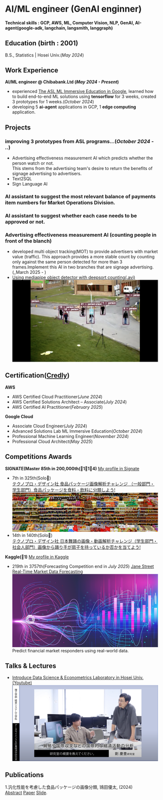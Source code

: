 # AI/ML engineer (GenAI enginner)

#### Technical skills : GCP, AWS, ML, Computer Vision, NLP, GenAI, AI-agent(google-adk, langchain, langsmith, langgraph)

## Education (birth : 2001)
B.S., Statistics | Hosei Univ.(_May 2024_)

## Work Experience
**AI/ML engineer @ Chibabank.Ltd (_May 2024 - Present_)**
- experienced [The ASL ML Immersive Education in Google]((https://cloud.google.com/customers/chiba-bank?hl=ja)), learned how to build end-to-end ML solutions using **tensorflow**  for 3 weeks, created 3 prototypes for 1 weeks.(_October 2024_)<br>
- developing 5 **ai-agent** applications in GCP, 1 **edge computing** application.

## Projects
### improving 3 prototypes from ASL programs...(_October 2024 - .._)
- Advertising effectiveness measurement AI which predicts whether the person watch or not.<br>
This stems from the advertising team's desire to return the benefits of signage advertising to advertisers.
- Text2SQL
- Sign Language AI
  
### AI assistant to suggest  the most relevant balance of payments item numbers for Market Operations Division.

### AI assistant to suggest whether each case needs to be approved or not.

### Advertising effectiveness measurement AI (counting people in front of the blanch)
- developed multi object tracking(MOT) to provide advertisers with market value (traffic). This approach provides a more stable count by counting only against the same person detected for more than 3 frames.Implement this AI in two branches that are signage advertising.(_March 2025 - )
- [Using mediapipe object detector with deepsort counting(.avi)](/assets/img/deepsort_counting.avi)
![deepsort_counting](/assets/img/deepsort_counting.png)

## Certification([Credly](https://www.credly.com/users/yuta-tokita))
**AWS**<br>
- AWS Certified Cloud Practitioner(_June 2024_)<br>
- AWS Certified Solutions Architect – Associate(_July 2024_)<br>
- AWS Certified AI Practitioner(_February 2025_)<br>

**Google Cloud**<br>
- Associate Cloud Engineer(_July 2024_)<br>
- Advanced Solutions Lab ML Immersive Education(_October 2024_)<br>
- Professional Machine Learning Engineer(_November 2024_)<br>
- Professional Cloud Architect(_May 2025_)<br>


## Competitions Awards
**SIGNATE(Master 85th in 200,000th(🥇1🥈1🥉4)**
[My profile in Signate](https://signate.jp/users/84569)
- 7th in 325th(Solo🥇)<br>
[テクノプロ・デザイン社 食品パッケージ画像解析チャレンジ （一般部門・学生部門）食品パッケージを食料・飲料に分類しよう!](https://signate.jp/competitions/1106)
![comp1](/assets/img/tokita_compe.png)
- 14th in 140th(Solo🥈)<br>
[テクノプロ・デザイン社 日本舞踊の画像・動画解析チャレンジ（学生部門・社会人部門）画像から踊り手が扇子を持っているか否かを当てよう!](https://signate.jp/competitions/1506)


**Kaggle(🥉1)**
[My profile in Kaggle](https://www.kaggle.com/tok1t4)
- 219th in 3757th(Forecasting Competition end in _July 2025_)
[Jane Street Real-Time Market Data Forecasting](https://www.kaggle.com/competitions/jane-street-real-time-market-data-forecasting)<br>
![comp1](/assets/img/header.png)<br>
Predict financial market responders using real-world data.<br>

## Talks & Lectures
- [Introduce Data Science & Econometrics Laboratory in Hosei Univ.(Youtube)](https://www.youtube.com/watch?v=E-qVjWBCrug&t=257s)
![intro labs](/assets/img/intro_labs.png)<br>
  
## Publications
1.汎化性能を考慮した食品パッケージの画像分類, 鴇田優太, (2024)<br>
[Abstract](/assets/img/20X4110-0.pdf) [Paper](/assets/img/20X4110-1.pdf) [Slide](/assets/img/20X4110-2.pdf).
